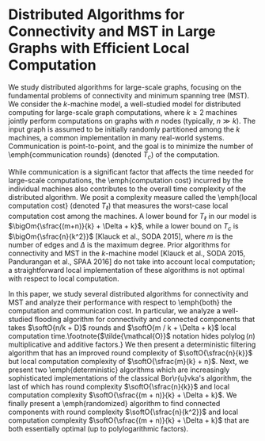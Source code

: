 <script src="https://cdn.mathjax.org/mathjax/latest/MathJax.js?config=TeX-AMS-MML_HTMLorMML" type="text/javascript"></script>
# Distributed Algorithms for Connectivity and MST in Large Graphs with Efficient Local Computation

We study distributed algorithms for large-scale graphs, focusing on the
fundamental problems of connectivity and minimum spanning tree (MST). We
consider the $k$-machine model, a well-studied model for distributed
computing for large-scale graph computations, where $k \geq 2$ machines
jointly perform computations on graphs with $n$ nodes (typically, $n \gg
k$). The input graph is assumed to be initially randomly partitioned among
the $k$ machines, a common implementation in many real-world systems.
Communication is point-to-point, and the goal is to minimize the number of
\emph{communication rounds} (denoted $T_c$) of the computation.

While communication is a significant factor that affects the time needed for
large-scale computations, the \emph{computation cost} incurred by the
individual machines also contributes to the overall time complexity of the
distributed algorithm. We posit a complexity measure called the \emph{local
computation cost} (denoted $T_{\ell}$) that measures the worst-case local
computation cost among the machines.  A lower bound for $T_{\ell}$
in our model is $\bigOm{\sfrac{(m+n)}{k} + \Delta + k}$, while a
lower bound on $T_c$ is $\bigOm{\sfrac{n}{k^2}}$ [Klauck et al., SODA 2015],
where $m$ is the number of edges and $\Delta$ is the maximum degree. Prior
algorithms for connectivity and MST in the $k$-machine model [Klauck et al.,
SODA 2015, Pandurangan et al., SPAA 2016] do not take into account local
computation; a straightforward local implementation of these algorithms is
not optimal with respect to local computation.

In this paper, we study several distributed algorithms for connectivity and
MST and analyze their performance with respect to \emph{both} the computation and
communication cost. In particular, we analyze a well-studied flooding
algorithm for connectivity and connected components that takes
$\softO{n/k + D}$ rounds and $\softO{m / k + \Delta + k}$
local computation time.\footnote{$\tilde{\mathcal{O}}$ notation hides
$\operatorname{polylog}(n)$ multiplicative and additive factors.} We then
present a deterministic filtering algorithm that has an improved
round complexity of $\softO{\sfrac{n}{k}}$ but local computation
complexity of $\softO{\sfrac{m}{k} + n}$. Next, we present two
\emph{deterministic} algorithms which are increasingly sophisticated
implementations of the classical Bor\r{u}vka's algorithm, the last of which
has round complexity $\softO{\sfrac{n}{k}}$ and local computation
complexity $\softO{\sfrac{(m + n)}{k} + \Delta + k}$. We finally
present a \emph{randomized} algorithm to find connected components with
round complexity $\softO{\sfrac{n}{k^2}}$ and local computation
complexity $\softO{\sfrac{(m + n)}{k} + \Delta + k}$ that are
both essentially optimal (up to polylogarithmic factors).
